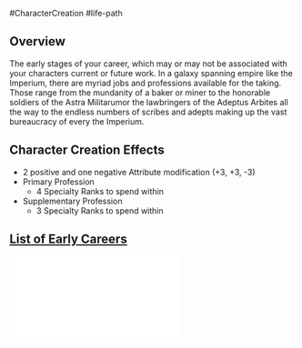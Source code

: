 #CharacterCreation #life-path 
## Overview
The early stages of your career, which may or may not be associated with your characters current or future work. In a galaxy spanning empire like the Imperium, there are myriad jobs and professions available for the taking. 
Those range from the mundanity of a baker or miner to the honorable soldiers of the Astra Militarumor the lawbringers of the Adeptus Arbites all the way to the endless numbers of scribes and adepts making up the vast bureaucracy of every the Imperium.

## Character Creation Effects
* 2 positive and one negative Attribute modification (+3, +3, -3)
* Primary Profession
   * 4 Specialty Ranks to spend within
* Supplementary Profession 
   * 3 Specialty Ranks to spend within 

## [List of Early Careers](</LifePath/EarlyCareer/List of Early Careers.md>)
![](/LifePath/EarlyCareer/List%20of%20Early%20Careers.md)